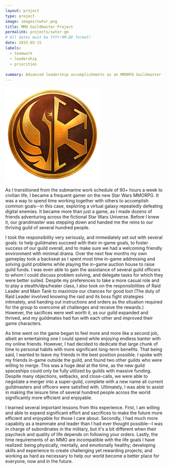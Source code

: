 ```yaml
---
layout: project
type: project
image: images/swtor.png
title: MMO Guildmaster Project
permalink: projects/swtor-gm
# All dates must be YYYY-MM-DD format!
date: 2015-05-15
labels:
  - teamwork
  - leadership
  - priorities
  
summary: Advanced leadership accomplishments as an MMORPG Guildmaster
---
```


<img class="ui medium right floated rounded image" src="../images/swtor.png">

As I transitioned from the submarine work schedule of 90+ hours a week to civilian life, I became a frequent gamer on the new Star Wars MMORPG.  It was a way to spend time working together with others to accomplish common goals--in this case, exploring a virtual galaxy repeatedly defeating digital enemies.  It became more than just a game, as I made dozens of friends adventuring across the fictional Star Wars Universe.  Before I knew it, our grandmaster was stepping down and handed me the reins to our thriving guild of several hundred people.

I took the responsibility very seriously, and immediately set out with several goals: to help guildmates succeed with their in-game goals, to foster success of our guild overall, and to make sure we had a welcoming friendly environment with minimal drama.  Over the next few months my own gameplay took a backseat as I spent most time in-game addressing and solving guild problems while playing the in-game auction house to raise guild funds. I was even able to gain the assistance of several guild officers to whom I could discuss problem solving, and delegate tasks for which they were better suited.  Despite my preferences to take a more casual role and to play a stealth/dps/healer class, I also took on the responsibilities of Raid Leader and Main Tank to maximize our chances for good loot (The duty of Raid Leader involved knowing the raid and its boss fight strategies intimately, and handing out instructions and orders as the situation required for the group to overcome all challenges and receive the rewards.)  However, the sacifices were well worth it, as our guild expanded and thrived, and my guildmates had fun with each other and improved their game characters.

As time went on the game began to feel more and more like a second job, albeit an entertaining one I could spend while enjoying endless banter with my online friends.  However, I had decided to dedicate that large chunk of time to personal habits with more significant long-term benefits.  That being said, I wanted to leave my friends in the best position possible.  I spoke with my friends in-game outside the guild, and found two other guilds who were willing to merge.  This was a huge deal at the time, as the new guild spaceships could only be fully utilized by guilds with massive funding.  Despite many objections, setbacks, and close-calls, we were able to negotiate a merger into a super-guild, complete with a new name all current guildmasters and officers were satisfied with.  Ultimately, I was able to assist in making the leisure time of several hundred people across the world significantly more efficient and enjoyable.

I learned several important lessons from this experience.  First, I am willing and able to expend significant effort and sacrifices to make the future more efficient and enjoyable for those I care about.  Secondly, I had much more capabiity as a teammate and leader than I had ever thought possible--I was in charge of subordinates in the military, but it's a bit different when their paycheck and quality of life depends on following your orders.  Lastly, the time requirements of an MMO are incompatible with the life goals I have realized: being physically, mentally, and emotionally healthy; developing skills and experience to create challenging yet rewarding projects; and working as hard as necessary to help our world become a better place for everyone, now and in the future.
